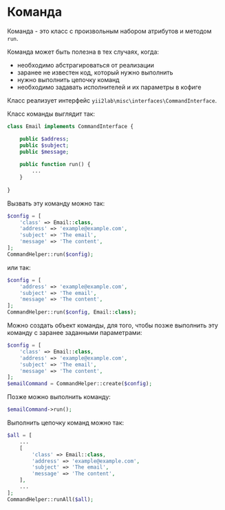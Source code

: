 Команда
===

Команда - это класс с произвольным набором атрибутов и методом `run`.

Команда может быть полезна в тех случаях, когда:

* необходимо абстрагироваться от реализации
* заранее не известен код, который нужно выполнить
* нужно выполнить цепочку команд
* необходимо задавать исполнителей и их параметры в кофиге

Класс реализует интерфейс `yii2lab\misc\interfaces\CommandInterface`.

Класс команды выглядит так:

```php
class Email implements CommandInterface {

	public $address;
	public $subject;
	public $message;
	
	public function run() {
		...
	}
	
}
```

Вызвать эту команду можно так:

```php
$config = [
	'class' => Email::class,
	'address' => 'example@example.com',
	'subject' => 'The email',
	'message' => 'The content',
];
CommandHelper::run($config);
```

или так:

```php
$config = [
	'address' => 'example@example.com',
	'subject' => 'The email',
	'message' => 'The content',
];
CommandHelper::run($config, Email::class);
```

Можно создать объект команды, для того, чтобы позже выполнить эту команду с заранее заданными параметрами:

```php
$config = [
	'class' => Email::class,
	'address' => 'example@example.com',
	'subject' => 'The email',
	'message' => 'The content',
];
$emailCommand = CommandHelper::create($config);
```

Позже можно выполнить команду:

```php
$emailCommand->run();
```

Выполнить цепочку команд можно так:

```php
$all = [
	...
	[
		'class' => Email::class,
		'address' => 'example@example.com',
		'subject' => 'The email',
		'message' => 'The content',
	],
	...
];
CommandHelper::runAll($all);
```
